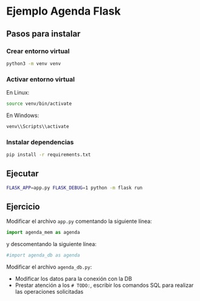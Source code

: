 # Ejemplo Agenda Flask

## Pasos para instalar

### Crear entorno virtual
```bash
python3 -m venv venv
```

### Activar entorno virtual

En Linux:
```bash
source venv/bin/activate
```

En Windows:
```bash
venv\\Scripts\\activate
```

### Instalar dependencias

```bash
pip install -r requirements.txt
```

## Ejecutar

```bash
FLASK_APP=app.py FLASK_DEBUG=1 python -m flask run
```

## Ejercicio

Modificar el archivo ```app.py``` comentando la siguiente línea:

```python
import agenda_mem as agenda
```
y descomentando la siguiente línea:

```python
#import agenda_db as agenda
```

Modificar el archivo ```agenda_db.py```:

* Modificar los datos para la conexión con la DB
* Prestar atención a los ```# TODO:```, escribir los comandos SQL para realizar las operaciones solicitadas 
